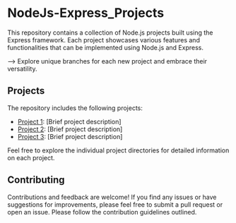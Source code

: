 # NodeJs-Express_Projects

This repository contains a collection of Node.js projects built using the Express framework. Each project showcases various features and functionalities that can be implemented using Node.js and Express.

--> Explore unique branches for each new project and embrace their versatility.

## Projects

The repository includes the following projects:

- [Project 1](project1/): [Brief project description]
- [Project 2](project2/): [Brief project description]
- [Project 3](project3/): [Brief project description]

Feel free to explore the individual project directories for detailed information on each project.

## Contributing

Contributions and feedback are welcome! If you find any issues or have suggestions for improvements, please feel free to submit a pull request or open an issue. Please follow the contribution guidelines outlined.
